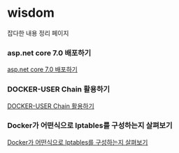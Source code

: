 # wisdom
 잡다한 내용 정리 페이지


### asp.net core 7.0 배포하기 
[asp.net core 7.0 배포하기 ](./asp_net_core_publish/asp_net_core_build.md)

### DOCKER-USER Chain 활용하기 
[DOCKER-USER Chain 활용하기 ](./docker_iptables/docker_iptables.md)

### Docker가 어떤식으로 Iptables를 구성하는지 살펴보기
[Docker가 어떤식으로 Iptables를 구성하는지 살펴보기](./docker_iptables_principle/docker_iptables_principle.md)